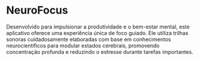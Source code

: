 # NeuroFocus
Desenvolvido para impulsionar a produtividade e o bem-estar mental, este aplicativo oferece uma experiência única de foco guiado. Ele utiliza trilhas sonoras cuidadosamente elaboradas com base em conhecimentos neurocientíficos para modular estados cerebrais, promovendo concentração profunda e reduzindo o estresse durante tarefas importantes.
